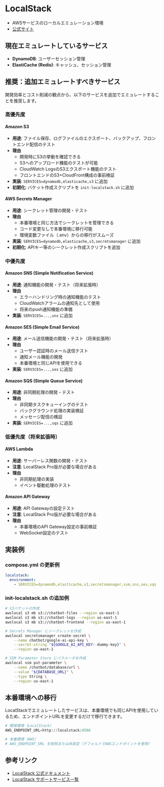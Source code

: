 # LocalStack

- AWSサービスのローカルエミュレーション環境
- [公式サイト](https://docs.localstack.cloud/)

## 現在エミュレートしているサービス

- **DynamoDB**: ユーザーセッション管理
- **ElastiCache (Redis)**: キャッシュ、セッション管理

## 推奨：追加エミュレートすべきサービス

開発効率とコスト削減の観点から、以下のサービスを追加でエミュレートすることを推奨します。

### 高優先度

#### Amazon S3

- **用途**: ファイル保存、ログファイルのエクスポート、バックアップ、フロントエンド配信のテスト
- **理由**
  - 開発時にS3の挙動を確認できる
  - S3へのアップロード機能のテストが可能
  - CloudWatch LogsのS3エクスポート機能のテスト
  - フロントエンドのS3+CloudFront構成の事前検証
- **実装**: `SERVICES=dynamodb,elasticache,s3` に追加
- **初期化**: バケット作成スクリプトを `init-localstack.sh` に追加

#### AWS Secrets Manager

- **用途**: シークレット管理の開発・テスト
- **理由**
  - 本番環境と同じ方法でシークレットを管理できる
  - コード変更なしで本番環境に移行可能
  - 環境変数ファイル（.env）からの移行がスムーズ
- **実装**: `SERVICES=dynamodb,elasticache,s3,secretsmanager` に追加
- **初期化**: APIキー等のシークレット作成スクリプトを追加

### 中優先度

#### Amazon SNS (Simple Notification Service)

- **用途**: 通知機能の開発・テスト（将来拡張時）
- **理由**
  - エラーハンドリング時の通知機能のテスト
  - CloudWatchアラームの通知先として使用
  - 将来のpush通知機能の準備
- **実装**: `SERVICES=...,sns` に追加

#### Amazon SES (Simple Email Service)

- **用途**: メール送信機能の開発・テスト（将来拡張時）
- **理由**
  - ユーザー認証時のメール送信テスト
  - 通知メール機能の開発
  - 本番環境と同じAPIを使用できる
- **実装**: `SERVICES=...,ses` に追加

#### Amazon SQS (Simple Queue Service)

- **用途**: 非同期処理の開発・テスト
- **理由**
  - 非同期タスクキューイングのテスト
  - バックグラウンド処理の実装検証
  - メッセージ配信の検証
- **実装**: `SERVICES=...,sqs` に追加

### 低優先度（将来拡張時）

#### AWS Lambda

- **用途**: サーバーレス関数の開発・テスト
- **注意**: LocalStack Pro版が必要な場合がある
- **理由**
  - 非同期処理の実装
  - イベント駆動処理のテスト

#### Amazon API Gateway

- **用途**: API Gatewayの設定テスト
- **注意**: LocalStack Pro版が必要な場合がある
- **理由**
  - 本番環境のAPI Gateway設定の事前検証
  - WebSocket設定のテスト

## 実装例

### compose.yml の更新例

```yaml
localstack:
  environment:
    - SERVICES=dynamodb,elasticache,s3,secretsmanager,ssm,sns,ses,sqs
```

### init-localstack.sh の追加例

```bash
# S3バケットの作成
awslocal s3 mb s3://chatbot-files --region us-east-1
awslocal s3 mb s3://chatbot-logs --region us-east-1
awslocal s3 mb s3://chatbot-frontend --region us-east-1

# Secrets Manager にシークレットを作成
awslocal secretsmanager create-secret \
    --name chatbot/google-ai-api-key \
    --secret-string "${GOOGLE_AI_API_KEY:-dummy-key}" \
    --region us-east-1

# SSM Parameter Store にパラメータを作成
awslocal ssm put-parameter \
    --name /chatbot/database/url \
    --value "${DATABASE_URL}" \
    --type String \
    --region us-east-1
```

## 本番環境への移行

LocalStackでエミュレートしたサービスは、本番環境でも同じAPIを使用しているため、エンドポイントURLを変更するだけで移行できます。

```python
# 開発環境（LocalStack）
AWS_ENDPOINT_URL=http://localstack:4566

# 本番環境（AWS）
# AWS_ENDPOINT_URL を削除または未設定（デフォルトでAWSエンドポイントを使用）
```

## 参考リンク

- [LocalStack 公式ドキュメント](https://docs.localstack.cloud/)
- [LocalStack サポートサービス一覧](https://docs.localstack.cloud/user-guide/aws/feature-coverage/)
